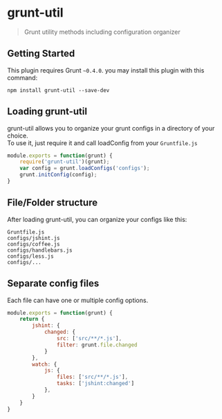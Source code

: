 grunt-util
==========

> Grunt utility methods including configuration organizer

## Getting Started
This plugin requires Grunt `~0.4.0`. you may install this plugin with this command:

```shell
npm install grunt-util --save-dev
```

## Loading grunt-util

grunt-util allows you to organize your grunt configs in a directory of your choice.  
To use it, just require it and call loadConfig from your `Gruntfile.js`

```js
module.exports = function(grunt) {
    require('grunt-util')(grunt);
    var config = grunt.loadConfigs('configs');
    grunt.initConfig(config);
}
```

## File/Folder structure

After loading grunt-util, you can organize your configs like this:  

```
Gruntfile.js
configs/jshint.js
configs/coffee.js
configs/handlebars.js
configs/less.js
configs/...
```

## Separate config files

Each file can have one or multiple config options.

```js
module.exports = function(grunt) {
	return {
		jshint: {
			changed: {
				src: ['src/**/*.js'],
				filter: grunt.file.changed
			}
		},
        watch: {
			js: {
				files: ['src/**/*.js'],
    			tasks: ['jshint:changed']
	    	},
	    }
	}
}
```





